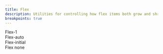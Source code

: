 ```yaml
---
title: Flex
description: Utilities for controlling how flex items both grow and shrink.
breakpoints: true
---
```

<div>
    <table-utility prefix="flex" property="flex" class="mb-lg"></table-utility>
    <card-example>
		<div class="container h-full rounded-md bg-surface-1 p-24">
			<div class="flex flex-row justify-between gap-md border-b border-alpha-1 mb-24 pb-24">
				<div class="w-100 flex-1 rounded-md py-10 bg-info text-center">
					<span class="text-xs text-white font-semibold">Flex-1</span>
				</div>
				<div class="w-100 rounded-md py-10 bg-info text-center"></div>
				<div class="w-100 rounded-md py-10 bg-info text-center"></div>
			</div>
			<div class="flex flex-row justify-between gap-md border-b border-alpha-1 mb-24 pb-24">
				<div class="w-100 flex-auto rounded-md py-10 bg-info text-center">
					<span class="text-xs text-white font-semibold">Flex-auto</span>
				</div>
				<div class="w-100 rounded-md py-10 bg-info text-center"></div>
				<div class="w-100 rounded-md py-10 bg-info text-center"></div>
			</div>
			<div class="flex flex-row justify-between gap-md border-b border-alpha-1 mb-24 pb-24">
				<div class="w-100 flex-initial rounded-md py-10 bg-info text-center">
					<span class="text-xs text-white font-semibold">Flex-initial</span>
				</div>
				<div class="w-100 rounded-md py-10 bg-info text-center"></div>
				<div class="w-100 rounded-md py-10 bg-info text-center"></div>
			</div>
			<div class="flex flex-row justify-between gap-md">
				<div class="w-100 flex-none rounded-md py-10 bg-info text-center">
					<span class="text-xs text-white font-semibold">Flex none</span>
				</div>
				<div class="w-100 rounded-md py-10 bg-info text-center"></div>
				<div class="w-100 rounded-md py-10 bg-info text-center"></div>
			</div>
		</div>
    </card-example>
</div>